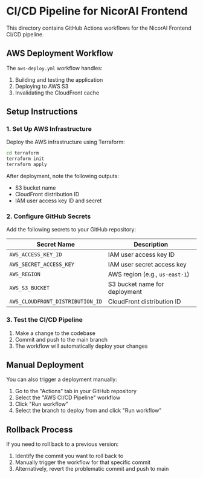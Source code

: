 # CI/CD Pipeline for NicorAI Frontend

This directory contains GitHub Actions workflows for the NicorAI Frontend CI/CD pipeline.

## AWS Deployment Workflow

The `aws-deploy.yml` workflow handles:

1. Building and testing the application
2. Deploying to AWS S3
3. Invalidating the CloudFront cache

## Setup Instructions

### 1. Set Up AWS Infrastructure

Deploy the AWS infrastructure using Terraform:

```bash
cd terraform
terraform init
terraform apply
```

After deployment, note the following outputs:
- S3 bucket name
- CloudFront distribution ID
- IAM user access key ID and secret

### 2. Configure GitHub Secrets

Add the following secrets to your GitHub repository:

| Secret Name | Description |
|-------------|-------------|
| `AWS_ACCESS_KEY_ID` | IAM user access key ID |
| `AWS_SECRET_ACCESS_KEY` | IAM user secret access key |
| `AWS_REGION` | AWS region (e.g., `us-east-1`) |
| `AWS_S3_BUCKET` | S3 bucket name for deployment |
| `AWS_CLOUDFRONT_DISTRIBUTION_ID` | CloudFront distribution ID |

### 3. Test the CI/CD Pipeline

1. Make a change to the codebase
2. Commit and push to the main branch
3. The workflow will automatically deploy your changes

## Manual Deployment

You can also trigger a deployment manually:

1. Go to the "Actions" tab in your GitHub repository
2. Select the "AWS CI/CD Pipeline" workflow
3. Click "Run workflow"
4. Select the branch to deploy from and click "Run workflow"

## Rollback Process

If you need to roll back to a previous version:

1. Identify the commit you want to roll back to
2. Manually trigger the workflow for that specific commit
3. Alternatively, revert the problematic commit and push to main 
